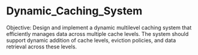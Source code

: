 # Dynamic_Caching_System
Objective: Design and implement a dynamic multilevel caching system that efficiently manages data across multiple cache levels. The system should support dynamic addition of cache levels, eviction policies, and data retrieval across these levels.
